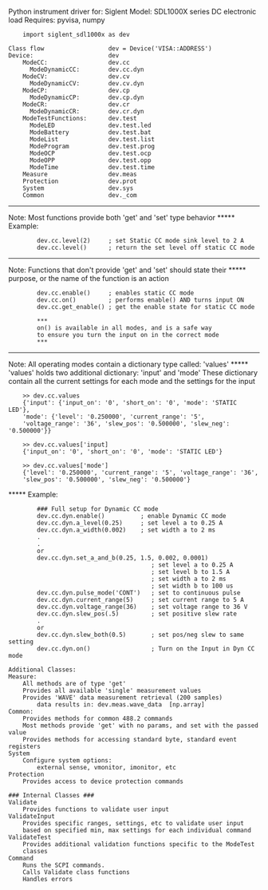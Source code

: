 Python instrument driver for:  Siglent
                        Model: SDL1000X series DC electronic load
Requires: pyvisa, numpy

		import siglent_sdl1000x as dev

	Class flow                  dev = Device('VISA::ADDRESS')
	Device:                     dev
		ModeCC:                 dev.cc
		  ModeDynamicCC:      	dev.cc.dyn
		ModeCV:                 dev.cv
		  ModeDynamicCV:      	dev.cv.dyn
		ModeCP:                 dev.cp
		  ModeDynamicCP:      	dev.cp.dyn
		ModeCR:                 dev.cr
		  ModeDynamicCR:      	dev.cr.dyn
		ModeTestFunctions:      dev.test
		  ModeLED             	dev.test.led
		  ModeBattery         	dev.test.bat
		  ModeList            	dev.test.list
		  ModeProgram         	dev.test.prog
		  ModeOCP             	dev.test.ocp
		  ModeOPP             	dev.test.opp
		  ModeTime            	dev.test.time
		Measure                 dev.meas
		Protection              dev.prot
		System                  dev.sys
		Common                  dev._com


*****
Note:   Most functions provide both 'get' and 'set' type behavior 
*****   Example:
            
            dev.cc.level(2)     ; set Static CC mode sink level to 2 A
            dev.cc.level()      ; return the set level off static CC mode

*****
Note:   Functions that don't provide 'get' and 'set' should state their 
*****   purpose, or the name of the function is an action
        
            dev.cc.enable()     ; enables static CC mode
            dev.cc.on()         ; performs enable() AND turns input ON
            dev.cc.get_enable() ; get the enable state for static CC mode
            
            ***
            on() is available in all modes, and is a safe way
            to ensure you turn the input on in the correct mode
            ***

*****
Note:   All operating modes contain a dictionary type called: 'values' 
*****   'values' holds two additional dictionary: 'input' and 'mode'
        These dictionary contain all the current settings for each mode
        and the settings for the input
        
        >> dev.cc.values
        {'input': {'input_on': '0', 'short_on': '0', 'mode': 'STATIC LED'}, 
        'mode': {'level': '0.250000', 'current_range': '5',
        'voltage_range': '36', 'slew_pos': '0.500000', 'slew_neg': '0.500000'}}

        >> dev.cc.values['input]
        {'input_on': '0', 'short_on': '0', 'mode': 'STATIC LED'}
        
        >> dev.cc.values['mode']
        {'level': '0.250000', 'current_range': '5', 'voltage_range': '36',
        'slew_pos': '0.500000', 'slew_neg': '0.500000'}

*****   Example:

            ### Full setup for Dynamic CC mode
            dev.cc.dyn.enable()          ; enable Dynamic CC mode
            dev.cc.dyn.a_level(0.25)     ; set level a to 0.25 A
            dev.cc.dyn.a_width(0.002)    ; set width a to 2 ms
            .
            .
            or
            dev.cc.dyn.set_a_and_b(0.25, 1.5, 0.002, 0.0001)
                                            ; set level a to 0.25 A
                                            ; set level b to 1.5 A
                                            ; set width a to 2 ms
                                            ; set width b to 100 us
            dev.cc.dyn.pulse_mode('CONT')   ; set to continuous pulse
            dev.cc.dyn.current_range(5)     ; set current range to 5 A
            dev.cc.dyn.voltage_range(36)    ; set voltage range to 36 V
            dev.cc.dyn.slew_pos(.5)         ; set positive slew rate
            .
            or
            dev.cc.dyn.slew_both(0.5)       ; set pos/neg slew to same setting
            dev.cc.dyn.on()                 ; Turn on the Input in Dyn CC mode
            
	Additional Classes:
	Measure:
		All methods are of type 'get'
		Provides all available 'single' measurement values
		Provides 'WAVE' data measurement retrieval (200 samples)
			data results in: dev.meas.wave_data  [np.array]
	Common:
		Provides methods for common 488.2 commands
		Most methods provide 'get' with no params, and set with the passed value
		Provides methods for accessing standard byte, standard event registers
	System
		Configure system options:
			external sense, vmonitor, imonitor, etc
	Protection
		Provides access to device protection commands

	### Internal Classes ###
	Validate
		Provides functions to validate user input
	ValidateInput
		Provides specific ranges, settings, etc to validate user input
		based on specified min, max settings for each individual command
	ValidateTest
		Provides additional validation functions specific to the ModeTest
		classes
	Command
		Runs the SCPI commands.
		Calls Validate class functions
		Handles errors